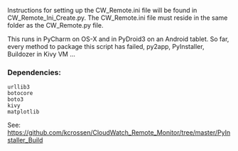 Instructions for setting up the CW_Remote.ini file will be found in CW_Remote_Ini_Create.py. The CW_Remote.ini file must reside in the same folder as the CW_Remote.py file.

This runs in PyCharm on OS-X and in PyDroid3 on an Android tablet. So far, every method to package this script has failed, py2app, PyInstaller, Buildozer in Kivy VM ...

### Dependencies: ###
```
urllib3
botocore
boto3
kivy
matplotlib
```

See: https://github.com/kcrossen/CloudWatch_Remote_Monitor/tree/master/PyInstaller_Build
